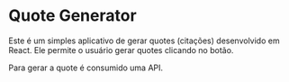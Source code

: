 # Quote Generator

Este é um simples aplicativo de gerar quotes (citações) desenvolvido em React. Ele permite o usuário gerar quotes clicando no botão.

Para gerar a quote é consumido uma API.
